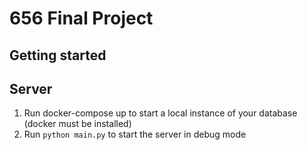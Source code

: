 # 656 Final Project

## Getting started
## Server
1. Run docker-compose up to start a local instance of your database (docker must be installed)
2. Run `python main.py` to start the server in debug mode
